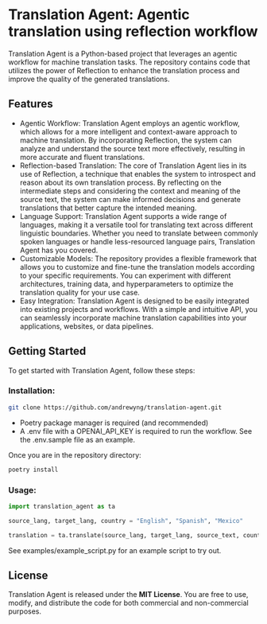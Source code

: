 # Translation Agent: Agentic translation using reflection workflow

Translation Agent is a Python-based project that leverages an agentic workflow for machine translation tasks. The repository contains code that utilizes the power of Reflection to enhance the translation process and improve the quality of the generated translations.

## Features

- Agentic Workflow: Translation Agent employs an agentic workflow, which allows for a more intelligent and context-aware approach to machine translation. By incorporating Reflection, the system can analyze and understand the source text more effectively, resulting in more accurate and fluent translations.
- Reflection-based Translation: The core of Translation Agent lies in its use of Reflection, a technique that enables the system to introspect and reason about its own translation process. By reflecting on the intermediate steps and considering the context and meaning of the source text, the system can make informed decisions and generate translations that better capture the intended meaning.
- Language Support: Translation Agent supports a wide range of languages, making it a versatile tool for translating text across different linguistic boundaries. Whether you need to translate between commonly spoken languages or handle less-resourced language pairs, Translation Agent has you covered.
- Customizable Models: The repository provides a flexible framework that allows you to customize and fine-tune the translation models according to your specific requirements. You can experiment with different architectures, training data, and hyperparameters to optimize the translation quality for your use case.
- Easy Integration: Translation Agent is designed to be easily integrated into existing projects and workflows. With a simple and intuitive API, you can seamlessly incorporate machine translation capabilities into your applications, websites, or data pipelines.

## Getting Started

To get started with Translation Agent, follow these steps:

### Installation:

```bash
git clone https://github.com/andrewyng/translation-agent.git
```

- Poetry package manager is required (and recommended)
- A .env file with a OPENAI_API_KEY is required to run the workflow. See the .env.sample file as an example.

Once you are in the repository directory:

```python
poetry install
```

### Usage:

```python
import translation_agent as ta

source_lang, target_lang, country = "English", "Spanish", "Mexico"

translation = ta.translate(source_lang, target_lang, source_text, country)
```

See examples/example_script.py for an example script to try out.

## License

Translation Agent is released under the **MIT License**. You are free to use, modify, and distribute the code for both commercial and non-commercial purposes.
